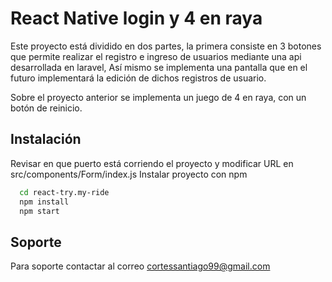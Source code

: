
# React Native login y 4 en raya

Este proyecto está dividido en dos partes, la primera consiste en 3 botones que permite realizar el registro e ingreso de usuarios mediante una api desarrollada en laravel, Así mismo se implementa una pantalla que en el futuro implementará la edición de dichos registros de usuario.

Sobre el proyecto anterior se implementa un juego de 4 en raya, con un botón de reinicio.



## Instalación

Revisar en que puerto está corriendo el proyecto y modificar URL en src/components/Form/index.js
Instalar proyecto con npm

```bash
  cd react-try.my-ride
  npm install
  npm start
```
    
## Soporte

Para soporte contactar al correo cortessantiago99@gmail.com

